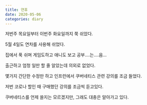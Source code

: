 ```yaml
---
title: 연휴
date: 2020-05-06
categories: diary
---
```

저번주 목요일부터 이번주 화요일까지 쭉 쉬었다.

5월 4일도 연차를 사용해 쉬었다.

집에서 푹 쉬며 게임도하고 애니도 보고 공부....는....음...

출근하고 엄청 일만 할 줄 알았는데 의외로 없었다.

몇가지 간단한 수정만 하고 인프런에서 쿠버네티스 관련 강의를 조금 들었다.

저번 코로나 할인 때 구매했던 강의를 조금씩 듣고있다.

쿠버네티스를 언제 쓸지는 모르겠지만, 그래도 대충은 알아가고 있다.
